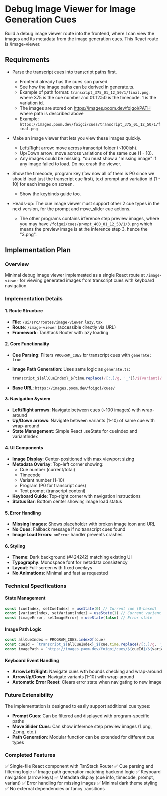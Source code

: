 # Debug Image Viewer for Image Generation Cues

Build a debug image viewer route into the frontend, where I can view the images and its metadata from the image generation cues. This React route is /image-viewer.

## Requirements

- Parse the transcript cues into transcript paths first.

  - Frontend already has the cues.json parsed.
  - See how the image paths can be derived in generate.ts.
  - Example of path format: `transcript_375_01_12_50/1/final.png`, where 375 is the cue number and 01:12:50 is the timecode. 1 is the variation id.
  - The images are stored on <https://images.poom.dev/foigoi/PATH> where path is described above.
  - Example: `https://images.poom.dev/foigoi/cues/transcript_375_01_12_50/1/final.png`

- Make an image viewer that lets you view these images quickly.

  - Left/Right arrow: move across transcript folder (~100ish).
  - Up/Down arrow: move across variations of the same cue (1 - 10).
  - Any images could be missing. You must show a "missing image" if any image failed to load. Do not crash the viewer.

- Show the timecode, program key (fow now all of them is P0 since we should load just the transcript cue first), text prompt and variation id (1 - 10) for each image on screen.

  - Show the keybinds guide too.

- Heads-up: The cue image viewer must support other 2 cue types in the next version, for the prompt and move_slider cue actions.
  - The other programs contains inference step preview images, where you may have `/foigoi/cues/prompt_400_01_12_50/1/3.png` which means the preview image is at the inference step 3, hence the "3.png".

## Implementation Plan

### Overview

Minimal debug image viewer implemented as a single React route at `/image-viewer` for viewing generated images from transcript cues with keyboard navigation.

### Implementation Details

#### 1. Route Structure

- **File**: `/ui/src/routes/image-viewer.lazy.tsx`
- **Route**: `/image-viewer` (accessible directly via URL)
- **Framework**: TanStack Router with lazy loading

#### 2. Core Functionality

- **Cue Parsing**: Filters `PROGRAM_CUES` for transcript cues with `generate: true`
- **Image Path Generation**: Uses same logic as `generate.ts`:

  ```typescript
  transcript_${allCueIndex}_${time.replace(/[:.]/g, '_')}/${variant}/final.png
  ```
- **Base URL**: `https://images.poom.dev/foigoi/cues/`

#### 3. Navigation System

- **Left/Right arrows**: Navigate between cues (~100 images) with wrap-around
- **Up/Down arrows**: Navigate between variants (1-10) of same cue with wrap-around
- **State Management**: Simple React useState for cueIndex and variantIndex

#### 4. UI Components

- **Image Display**: Center-positioned with max viewport sizing
- **Metadata Overlay**: Top-left corner showing:
  - Cue number (current/total)
  - Timecode
  - Variant number (1-10)
  - Program (P0 for transcript cues)
  - Text prompt (transcript content)
- **Keyboard Guide**: Top-right corner with navigation instructions
- **Status Bar**: Bottom center showing image load status

#### 5. Error Handling

- **Missing Images**: Shows placeholder with broken image icon and URL
- **No Cues**: Fallback message if no transcript cues found
- **Image Load Errors**: `onError` handler prevents crashes

#### 6. Styling

- **Theme**: Dark background (#424242) matching existing UI
- **Typography**: Monospace font for metadata consistency
- **Layout**: Full-screen with fixed overlays
- **No Animations**: Minimal and fast as requested

### Technical Specifications

#### State Management

```typescript
const [cueIndex, setCueIndex] = useState(0) // Current cue (0-based)
const [variantIndex, setVariantIndex] = useState(1) // Current variant (1-10)
const [imageError, setImageError] = useState(false) // Error state
```

#### Image Path Logic

```typescript
const allCueIndex = PROGRAM_CUES.indexOf(cue)
const cueId = `transcript_${allCueIndex}_${cue.time.replace(/[:.]/g, '_')}`
const imagePath = `https://images.poom.dev/foigoi/cues/${cueId}/${variant}/final.png`
```

#### Keyboard Event Handling

- **ArrowLeft/Right**: Navigate cues with bounds checking and wrap-around
- **ArrowUp/Down**: Navigate variants (1-10) with wrap-around
- **Automatic Error Reset**: Clears error state when navigating to new image

### Future Extensibility

The implementation is designed to easily support additional cue types:

- **Prompt Cues**: Can be filtered and displayed with program-specific paths
- **Move Slider Cues**: Can show inference step preview images (1.png, 2.png, etc.)
- **Path Generation**: Modular function can be extended for different cue types

### Completed Features

✅ Single-file React component with TanStack Router
✅ Cue parsing and filtering logic
✅ Image path generation matching backend logic
✅ Keyboard navigation (arrow keys)
✅ Metadata display (cue info, timecode, prompt, variant)
✅ Error handling for missing images
✅ Minimal dark theme styling
✅ No external dependencies or fancy transitions
